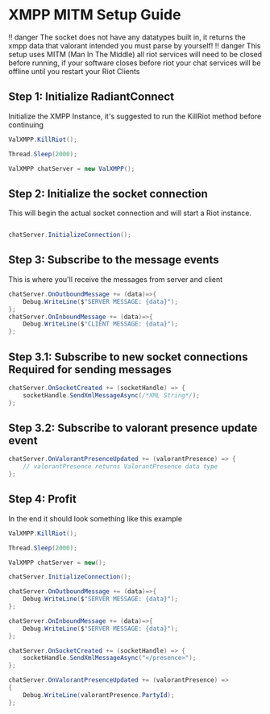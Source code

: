 # XMPP MITM Setup Guide

!! danger
	The socket does not have any datatypes built in, it returns the xmpp data that valorant intended you must parse by yourself!
!! danger
	This setup uses MITM (Man In The Middle) all riot services will need to be closed before running, if your software closes before riot your chat services will be offline until you restart your Riot Clients

## Step 1: Initialize RadiantConnect 

Initialize the XMPP Instance, it's suggested to run the KillRiot method before continuing

```csharp
ValXMPP.KillRiot();

Thread.Sleep(2000);

ValXMPP chatServer = new ValXMPP();
```

## Step 2: Initialize the socket connection

This will begin the actual socket connection and will start a Riot instance.

```csharp

chatServer.InitializeConnection();
```

## Step 3: Subscribe to the message events

This is where you'll receive the messages from server and client

```csharp
chatServer.OnOutboundMessage += (data)=>{
	Debug.WriteLine($"SERVER MESSAGE: {data}");
};
chatServer.OnInboundMessage += (data)=>{
	Debug.WriteLine($"CLIENT MESSAGE: {data}");
};
```

## Step 3.1: Subscribe to new socket connections **Required for sending messages**
```csharp
chatServer.OnSocketCreated += (socketHandle) => {
	socketHandle.SendXmlMessageAsync(/*XML String*/);
};
```

## Step 3.2: Subscribe to valorant presence update event

```csharp
chatServer.OnValorantPresenceUpdated += (valorantPresence) => {
	// valorantPresence returns ValorantPresence data type
};
```

## Step 4: Profit

In the end it should look something like this example

```csharp
ValXMPP.KillRiot();

Thread.Sleep(2000);

ValXMPP chatServer = new();

chatServer.InitializeConnection();

chatServer.OnOutboundMessage += (data)=>{
	Debug.WriteLine($"SERVER MESSAGE: {data}");
};

chatServer.OnInboundMessage += (data)=>{
	Debug.WriteLine($"SERVER MESSAGE: {data}");
};

chatServer.OnSocketCreated += (socketHandle) => {
	socketHandle.SendXmlMessageAsync("</presence>");
};

chatServer.OnValorantPresenceUpdated += (valorantPresence) =>
{
	Debug.WriteLine(valorantPresence.PartyId);
};
```